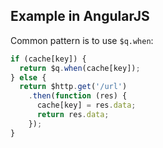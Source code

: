 ## Example in AngularJS

Common pattern is to use `$q.when`:

```javascript
if (cache[key]) {
  return $q.when(cache[key]);
} else {
  return $http.get('/url')
    .then(function (res) {
      cache[key] = res.data;
      return res.data;
    });
}
```
